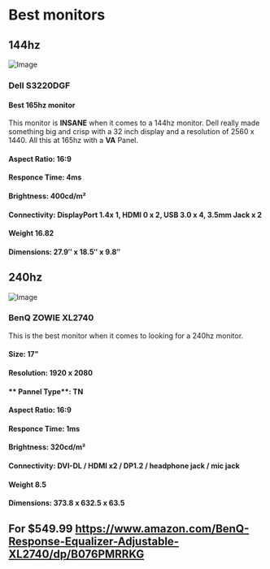 # Best monitors 
## 144hz
![Image](https://i.dell.com/is/image/DellContent//content/dam/global-site-design/product_images/peripherals/output_devices/dell/monitors/s_series/s3220dgf/pdp/responsive/s3220dgf_curved_gaming_monitor_responsive_pdp_hero_504x350_1.jpg?fmt=jpg)
### Dell S3220DGF
#### Best 165hz monitor
This monitor is **INSANE** when it comes to a 144hz monitor. Dell really made something big and crisp with a 32 inch display and a resolution of 2560 x 1440. All this at 165hz with a **VA** Panel. 
#### **Aspect Ratio**: 16:9
#### **Responce Time**: 4ms
#### **Brightness**: 400cd/m²
#### **Connectivity**: DisplayPort 1.4x 1, HDMI 0 x 2, USB 3.0 x 4, 3.5mm Jack x 2
#### **Weight** 16.82
#### **Dimensions**: 27.9″ x 18.5″ x 9.8″

## 240hz
![Image](https://m.media-amazon.com/images/I/61H5+4aE0mL.jpg)
### BenQ ZOWIE XL2740
This is the best monitor when it comes to looking for a 240hz monitor. 
#### **Size**: 17"
#### **Resolution**: 1920 x 2080
#### ** Pannel Type**: TN
#### **Aspect Ratio**: 16:9
#### **Responce Time**: 1ms
#### **Brightness**: 320cd/m²
#### **Connectivity**: DVI-DL / HDMI x2 / DP1.2 / headphone jack / mic jack
#### **Weight** 8.5
#### **Dimensions**: 373.8 x 632.5 x 63.5
## For $549.99 https://www.amazon.com/BenQ-Response-Equalizer-Adjustable-XL2740/dp/B076PMRRKG
